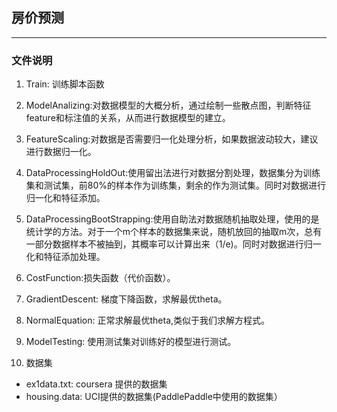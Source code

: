 ## 房价预测
------
### 文件说明

1. Train: 训练脚本函数
2. ModelAnalizing:对数据模型的大概分析，通过绘制一些散点图，判断特征feature和标注值的关系，从而进行数据模型的建立。

3. FeatureScaling:对数据是否需要归一化处理分析，如果数据波动较大，建议进行数据归一化。

4. DataProcessingHoldOut:使用留出法进行对数据分割处理，数据集分为训练集和测试集，前80%的样本作为训练集，剩余的作为测试集。同时对数据进行归一化和特征添加。 
5. DataProcessingBootStrapping:使用自助法对数据随机抽取处理，使用的是统计学的方法。对于一个m个样本的数据集来说，随机放回的抽取m次，总有一部分数据样本不被抽到，其概率可以计算出来（1/e)。同时对数据进行归一化和特征添加处理。
6. CostFunction:损失函数（代价函数）。
7. GradientDescent: 梯度下降函数，求解最优theta。
8. NormalEquation: 正常求解最优theta,类似于我们求解方程式。
9. ModelTesting: 使用测试集对训练好的模型进行测试。
10. 数据集
  - ex1data.txt: coursera 提供的数据集
  - housing.data: UCI提供的数据集(PaddlePaddle中使用的数据集）